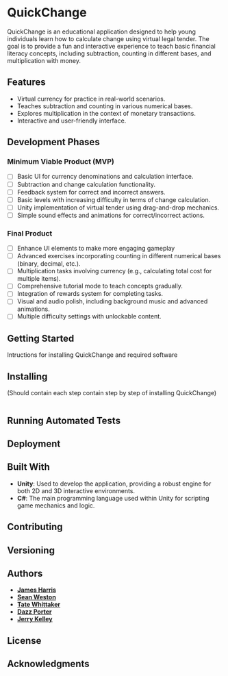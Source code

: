 # QuickChange

QuickChange is an educational application designed to help young individuals learn how to calculate change using virtual legal tender. The goal is to provide a fun and interactive experience to teach basic financial literacy concepts, including subtraction, counting in different bases, and multiplication with money.

## Features
- Virtual currency for practice in real-world scenarios.
- Teaches subtraction and counting in various numerical bases.
- Explores multiplication in the context of monetary transactions.
- Interactive and user-friendly interface.

## Development Phases

### Minimum Viable Product (MVP)
- [ ] Basic UI for currency denominations and calculation interface.
- [ ] Subtraction and change calculation functionality.
- [ ] Feedback system for correct and incorrect answers.
- [ ] Basic levels with increasing difficulty in terms of change calculation.
- [ ] Unity implementation of virtual tender using drag-and-drop mechanics.
- [ ] Simple sound effects and animations for correct/incorrect actions.

### Final Product
- [ ] Enhance UI elements to make more engaging gameplay
- [ ] Advanced exercises incorporating counting in different numerical bases (binary, decimal, etc.).
- [ ] Multiplication tasks involving currency (e.g., calculating total cost for multiple items).
- [ ] Comprehensive tutorial mode to teach concepts gradually.
- [ ] Integration of rewards system for completing tasks.
- [ ] Visual and audio polish, including background music and advanced animations.
- [ ] Multiple difficulty settings with unlockable content.

## Getting Started
Intructions for installing QuickChange and required software

## Installing
(Should contain each step contain step by step of installing QuickChange)
```

```

## Running Automated Tests

## Deployment

## Built With
- **Unity**: Used to develop the application, providing a robust engine for both 2D and 3D interactive environments.
- **C#**: The main programming language used within Unity for scripting game mechanics and logic.

## Contributing

## Versioning

## Authors
- **[James Harris](https://github.com/James-d-Harris)**
- **[Sean Weston](https://github.com/ItzPongo)**
- **[Tate Whittaker](https://github.com/trw286)**
- **[Dazz Porter](https://github.com/dazzporter)**
- **[Jerry Kelley](https://github.com/castdeath7)**
## License

## Acknowledgments
